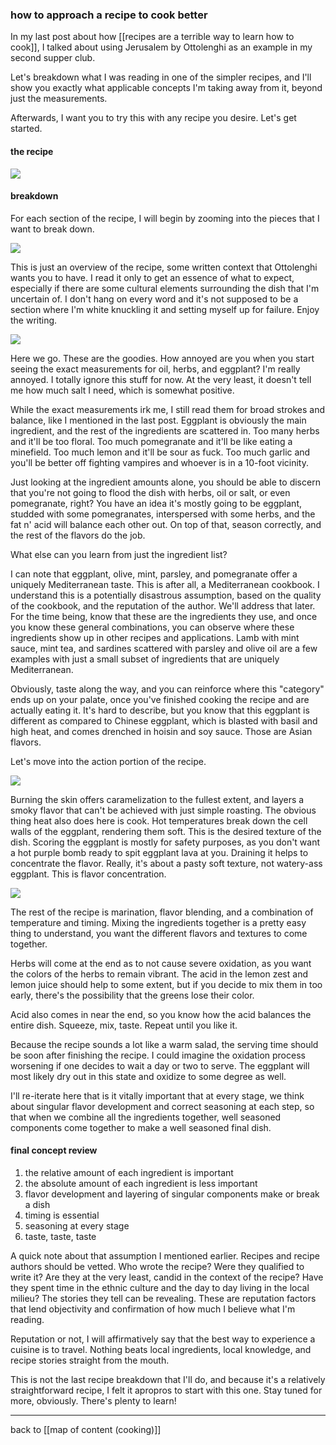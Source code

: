 ### how to approach a recipe to cook better

In my last post about how [[recipes are a terrible way to learn how to cook]], I talked about using Jerusalem by Ottolenghi as an example in my second supper club.

Let's breakdown what I was reading in one of the simpler recipes, and I'll show you exactly what applicable concepts I'm taking away from it, beyond just the measurements.  
  
Afterwards, I want you to try this with any recipe you desire. Let's get started.

#### the recipe

![](recipe-1-1.png)

#### breakdown

For each section of the recipe, I will begin by zooming into the pieces that I want to break down. 

![](recipe-1-2.png)

This is just an overview of the recipe, some written context that Ottolenghi wants you to have. I read it only to get an essence of what to expect, especially if there are some cultural elements surrounding the dish that I'm uncertain of. I don't hang on every word and it's not supposed to be a section where I'm white knuckling it and setting myself up for failure. Enjoy the writing.

![](recipe-1-3.png)

Here we go. These are the goodies. How annoyed are you when you start seeing the exact measurements for oil, herbs, and eggplant? I'm really annoyed. I totally ignore this stuff for now. At the very least, it doesn't tell me how much salt I need, which is somewhat positive. 

While the exact measurements irk me, I still read them for broad strokes and balance, like I mentioned in the last post. Eggplant is obviously the main ingredient, and the rest of the ingredients are scattered in. Too many herbs and it'll be too floral. Too much pomegranate and it'll be like eating a minefield. Too much lemon and it'll be sour as fuck. Too much garlic and you'll be better off fighting vampires and whoever is in a 10-foot vicinity. 

Just looking at the ingredient amounts alone, you should be able to discern that you're not going to flood the dish with herbs, oil or salt, or even pomegranate, right? You have an idea it's mostly going to be eggplant, studded with some pomegranates, interspersed with some herbs, and the fat n' acid will balance each other out. On top of that, season correctly, and the rest of the flavors do the job.

What else can you learn from just the ingredient list?

I can note that eggplant, olive, mint, parsley, and pomegranate offer a uniquely Mediterranean taste. This is after all, a Mediterranean cookbook. I understand this is a potentially disastrous assumption, based on the quality of the cookbook, and the reputation of the author. We'll address that later. For the time being, know that these are the ingredients they use, and once you know these general combinations, you can observe where these ingredients show up in other recipes and applications. Lamb with mint sauce, mint tea, and sardines scattered with parsley and olive oil are a few examples with just a small subset of ingredients that are uniquely Mediterranean.

Obviously, taste along the way, and you can reinforce where this "category" ends up on your palate, once you've finished cooking the recipe and are actually eating it. It's hard to describe, but you know that this eggplant is different as compared to Chinese eggplant, which is blasted with basil and high heat, and comes drenched in hoisin and soy sauce. Those are Asian flavors.

Let's move into the action portion of the recipe.

![](recipe-1-4.png)

Burning the skin offers caramelization to the fullest extent, and layers a smoky flavor that can't be achieved with just simple roasting. The obvious thing heat also does here is cook. Hot temperatures break down the cell walls of the eggplant, rendering them soft. This is the desired texture of the dish. Scoring the eggplant is mostly for safety purposes, as you don't want a hot purple bomb ready to spit eggplant lava at you. Draining it helps to concentrate the flavor. Really, it's about a pasty soft texture, not watery-ass eggplant. This is flavor concentration.

![](recipe-1-5.png)

The rest of the recipe is marination, flavor blending, and a combination of temperature and timing. Mixing the ingredients together is a pretty easy thing to understand, you want the different flavors and textures to come together.

Herbs will come at the end as to not cause severe oxidation, as you want the colors of the herbs to remain vibrant. The acid in the lemon zest and lemon juice should help to some extent, but if you decide to mix them in too early, there's the possibility that the greens lose their color.

Acid also comes in near the end, so you know how the acid balances the entire dish. Squeeze, mix, taste. Repeat until you like it.

Because the recipe sounds a lot like a warm salad, the serving time should be soon after finishing the recipe. I could imagine the oxidation process worsening if one decides to wait a day or two to serve. The eggplant will most likely dry out in this state and oxidize to some degree as well.

I'll re-iterate here that is it vitally important that at every stage, we think about singular flavor development and correct seasoning at each step, so that when we combine all the ingredients together, well seasoned components come together to make a well seasoned final dish.

#### final concept review

1. the relative amount of each ingredient is important
2. the absolute amount of each ingredient is less important
3. flavor development and layering of singular components make or break a dish
4. timing is essential
5. seasoning at every stage
6. taste, taste, taste

A quick note about that assumption I mentioned earlier. Recipes and recipe authors should be vetted. Who wrote the recipe? Were they qualified to write it? Are they at the very least, candid in the context of the recipe? Have they spent time in the ethnic culture and the day to day living in the local milieu? The stories they tell can be revealing. These are reputation factors that lend objectivity and confirmation of how much I believe what I'm reading. 

Reputation or not, I will affirmatively say that the best way to experience a cuisine is to travel. Nothing beats local ingredients, local knowledge, and recipe stories straight from the mouth.

This is not the last recipe breakdown that I'll do, and because it's a relatively straightforward recipe, I felt it apropros to start with this one. Stay tuned for more, obviously. There's plenty to learn!

---

back to [[map of content (cooking)]]
